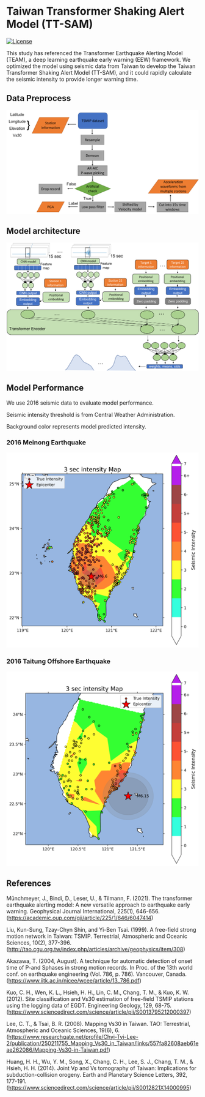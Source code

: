 # Taiwan Transformer Shaking Alert Model (TT-SAM) 
[![License](https://img.shields.io/badge/License-GPLv3-orange)](https://www.gnu.org/licenses/gpl-3.0.html)

This study has referenced the Transformer Earthquake Alerting Model (TEAM), a deep learning earthquake early warning (EEW) framework. We optimized the model using seismic data from Taiwan to develop the Taiwan Transformer Shaking Alert Model (TT-SAM), and it could rapidly calculate the seismic intensity to provide longer warning time.


## Data Preprocess

![image](data_preprocess/images/workflow.png)

## Model architecture
![image](images/TEAM-Taiwan_model_architecture.png)

## Model Performance

We use 2016 seismic data to evaluate model performance.

Seismic intensity threshold is from Central Weather Administration.

Background color represents model predicted intensity.

### 2016 Meinong Earthquake

![image](images/Meinong_event.gif)

### 2016 Taitung Offshore Earthquake
![image](images/Taitung_offshore_event.gif)

## References
Münchmeyer, J., Bindi, D., Leser, U., & Tilmann, F. (2021). The transformer earthquake
alerting model: A new versatile approach to earthquake early warning. Geophysical Journal
International, 225(1), 646-656.
(https://academic.oup.com/gji/article/225/1/646/6047414)

Liu, Kun-Sung, Tzay-Chyn Shin, and Yi-Ben Tsai. (1999). A free-field strong motion
network in Taiwan: TSMIP. Terrestrial, Atmospheric and Oceanic Sciences, 10(2), 377-396.
(http://tao.cgu.org.tw/index.php/articles/archive/geophysics/item/308)

Akazawa, T. (2004, August). A technique for automatic detection of onset time of P-and Sphases
in strong motion records. In Proc. of the 13th world conf. on earthquake engineering
(Vol. 786, p. 786). Vancouver, Canada.
(https://www.iitk.ac.in/nicee/wcee/article/13_786.pdf)

Kuo, C. H., Wen, K. L., Hsieh, H. H., Lin, C. M., Chang, T. M., & Kuo, K. W. (2012). Site
classification and Vs30 estimation of free-field TSMIP stations using the logging data of
EGDT. Engineering Geology, 129, 68-75.
(https://www.sciencedirect.com/science/article/pii/S0013795212000397)

Lee, C. T., & Tsai, B. R. (2008). Mapping Vs30 in Taiwan. TAO: Terrestrial, Atmospheric
and Oceanic Sciences, 19(6), 6.
(https://www.researchgate.net/profile/Chyi-Tyi-Lee-2/publication/250211755_Mapping_Vs30_in_Taiwan/links/557fa82608aeb61eae262086/Mapping-Vs30-in-Taiwan.pdf)

Huang, H. H., Wu, Y. M., Song, X., Chang, C. H., Lee, S. J., Chang, T. M., & Hsieh, H. H.
(2014). Joint Vp and Vs tomography of Taiwan: Implications for subduction-collision
orogeny. Earth and Planetary Science Letters, 392, 177-191.
(https://www.sciencedirect.com/science/article/pii/S0012821X14000995)

